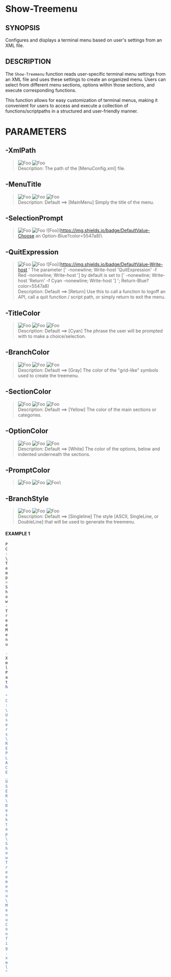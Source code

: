 # Show-Treemenu
## SYNOPSIS
Configures and displays a terminal menu based on user's settings from an XML file.
## DESCRIPTION
The `Show-Treemenu` function reads user-specific terminal menu settings from an XML file
and uses these settings to create an organized menu. Users can select from different menu sections,
options within those sections, and execute corresponding functions.

This function allows for easy customization of terminal menus, making it convenient for users to access
and execute a collection of functions/scriptpaths in a structured and user-friendly manner.
# PARAMETERS

## **-XmlPath**

> ![Foo](https://img.shields.io/badge/Type-String-Blue?) ![Foo](https://img.shields.io/badge/Mandatory-TRUE-Red?) \
Description: The path of the [MenuConfig.xml] file.

  ## **-MenuTitle**

> ![Foo](https://img.shields.io/badge/Type-String-Blue?) ![Foo](https://img.shields.io/badge/Mandatory-FALSE-Green?) ![Foo](https://img.shields.io/badge/DefaultValue-MainMenu-Blue?color=5547a8)\
Description: Default ==> [MainMenu] Simply the title of the menu.

  ## **-SelectionPrompt**

> ![Foo](https://img.shields.io/badge/Type-String-Blue?) ![Foo](https://img.shields.io/badge/Mandatory-FALSE-Green?) ![Foo](https://img.shields.io/badge/DefaultValue-Choose an Option-Blue?color=5547a8)\


  ## **-QuitExpression**

> ![Foo](https://img.shields.io/badge/Type-String-Blue?) ![Foo](https://img.shields.io/badge/Mandatory-FALSE-Green?) ![Foo](https://img.shields.io/badge/DefaultValue-Write-host '
The parameter [' -nonewline; Write-host 'QuitExpression' -f Red -nonewline; Write-host '] by default is set to [' -nonewline; Write-host 'Return' -f Cyan -nonewline; Write-host ']
'; Return-Blue?color=5547a8)\
Description: Default ==> [Return] Use this to call a function to logoff an API, call a quit function / script path, or simply return to exit the menu.

  ## **-TitleColor**

> ![Foo](https://img.shields.io/badge/Type-String-Blue?) ![Foo](https://img.shields.io/badge/Mandatory-FALSE-Green?) ![Foo](https://img.shields.io/badge/DefaultValue-Cyan-Blue?color=5547a8)\
Description: Default ==> [Cyan] The phrase the user will be prompted with to make a choice/selection.

  ## **-BranchColor**

> ![Foo](https://img.shields.io/badge/Type-String-Blue?) ![Foo](https://img.shields.io/badge/Mandatory-FALSE-Green?) ![Foo](https://img.shields.io/badge/DefaultValue-Gray-Blue?color=5547a8)\
Description: Default ==> [Gray] The color of the "grid-like" symbols used to create the treemenu.

  ## **-SectionColor**

> ![Foo](https://img.shields.io/badge/Type-String-Blue?) ![Foo](https://img.shields.io/badge/Mandatory-FALSE-Green?) ![Foo](https://img.shields.io/badge/DefaultValue-Yellow-Blue?color=5547a8)\
Description: Default ==> [Yellow] The color of the main sections or categories.

  ## **-OptionColor**

> ![Foo](https://img.shields.io/badge/Type-String-Blue?) ![Foo](https://img.shields.io/badge/Mandatory-FALSE-Green?) ![Foo](https://img.shields.io/badge/DefaultValue-White-Blue?color=5547a8)\
Description: Default ==> [White] The color of the options, below and indented underneath the sections.

  ## **-PromptColor**

> ![Foo](https://img.shields.io/badge/Type-String-Blue?) ![Foo](https://img.shields.io/badge/Mandatory-FALSE-Green?) ![Foo](https://img.shields.io/badge/DefaultValue-Cyan-Blue?color=5547a8)\


  ## **-BranchStyle**

> ![Foo](https://img.shields.io/badge/Type-String-Blue?) ![Foo](https://img.shields.io/badge/Mandatory-FALSE-Green?) ![Foo](https://img.shields.io/badge/DefaultValue-SingleLine-Blue?color=5547a8)\
Description: Default ==> [Singleline] The style [ASCII, SingleLine, or DoubleLine] that will be used to generate the treemenu.


#### EXAMPLE 1
```powershell
P
C
:
\
T
e
m
p
>
S
h
o
w
-
T
r
e
e
M
e
n
u

-
X
m
l
P
a
t
h

"
C
:
\
U
s
e
r
s
\
R
E
P
L
A
C
E
_
U
S
E
R
\
D
e
s
k
t
o
p
\
S
h
o
w
T
r
e
e
m
e
n
u
\
M
e
n
u
C
o
n
f
i
g
.
x
m
l
"
```